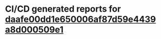 # CI/CD generated reports for [daafe00dd1e650006af87d59e4439a8d000509e1](https://github.com/hydephp/develop/commit/daafe00dd1e650006af87d59e4439a8d000509e1)
